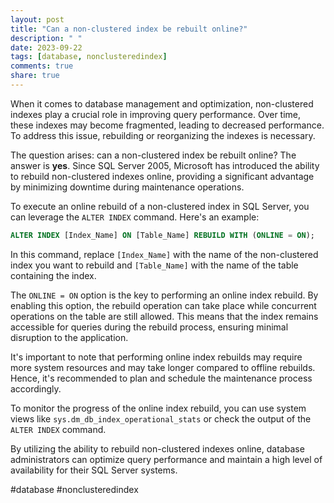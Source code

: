 ```yaml
---
layout: post
title: "Can a non-clustered index be rebuilt online?"
description: " "
date: 2023-09-22
tags: [database, nonclusteredindex]
comments: true
share: true
---
```


When it comes to database management and optimization, non-clustered indexes play a crucial role in improving query performance. Over time, these indexes may become fragmented, leading to decreased performance. To address this issue, rebuilding or reorganizing the indexes is necessary. 

The question arises: can a non-clustered index be rebuilt online? The answer is **yes**. Since SQL Server 2005, Microsoft has introduced the ability to rebuild non-clustered indexes online, providing a significant advantage by minimizing downtime during maintenance operations. 

To execute an online rebuild of a non-clustered index in SQL Server, you can leverage the `ALTER INDEX` command. Here's an example:

```sql
ALTER INDEX [Index_Name] ON [Table_Name] REBUILD WITH (ONLINE = ON);
```

In this command, replace `[Index_Name]` with the name of the non-clustered index you want to rebuild and `[Table_Name]` with the name of the table containing the index. 

The `ONLINE = ON` option is the key to performing an online index rebuild. By enabling this option, the rebuild operation can take place while concurrent operations on the table are still allowed. This means that the index remains accessible for queries during the rebuild process, ensuring minimal disruption to the application. 

It's important to note that performing online index rebuilds may require more system resources and may take longer compared to offline rebuilds. Hence, it's recommended to plan and schedule the maintenance process accordingly.

To monitor the progress of the online index rebuild, you can use system views like `sys.dm_db_index_operational_stats` or check the output of the `ALTER INDEX` command.

By utilizing the ability to rebuild non-clustered indexes online, database administrators can optimize query performance and maintain a high level of availability for their SQL Server systems.

#database #nonclusteredindex